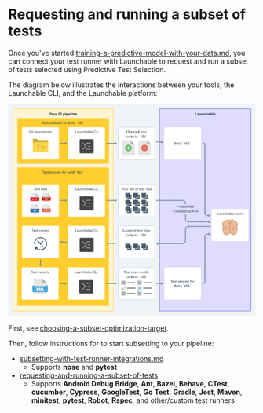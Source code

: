 # Requesting and running a subset of tests

Once you've started [training-a-predictive-model-with-your-data.md](../training-a-predictive-model-with-your-data.md "mention"), you can connect your test runner with Launchable to request and run a subset of tests selected using Predictive Test Selection.

The diagram below illustrates the interactions between your tools, the Launchable CLI, and the Launchable platform:

![The diagram above uses the generic term test files, but the real object type may be different depending on your stack (e.g. test classes, test targets, etc.).](<../../../.gitbook/assets/subsetting diagram@2x.png>)

First, see [choosing-a-subset-optimization-target](choosing-a-subset-optimization-target/ "mention").

Then, follow instructions for to start subsetting to your pipeline:

* [subsetting-with-test-runner-integrations.md](subsetting-with-test-runner-integrations.md "mention")
  * Supports **nose** and **pytest**
* [requesting-and-running-a-subset-of-tests](requesting-and-running-a-subset-of-tests/ "mention")
  * Supports **Android Debug Bridge**, **Ant**, **Bazel**, **Behave**, **CTest**, **cucumber**, **Cypress**, **GoogleTest**, **Go** **Test**, **Gradle**, **Jest**, **Maven**, **minitest**, **pytest**, **Robot**, **Rspec**, and other/custom test runners
